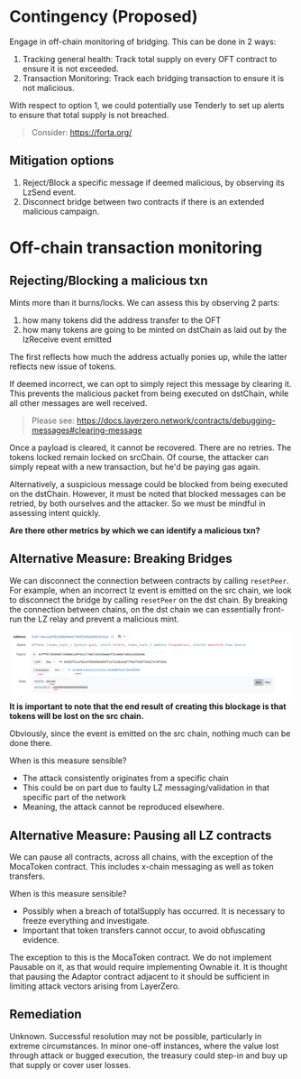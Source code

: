 # Contingency (Proposed)

Engage in off-chain monitoring of bridging. This can be done in 2 ways:

1. Tracking general health: Track total supply on every OFT contract to ensure it is not exceeded.
2. Transaction Monitoring: Track each bridging transaction to ensure it is not malicious.

With respect to option 1, we could potentially use Tenderly to set up alerts to ensure that total supply is not breached.
> Consider: https://forta.org/

## Mitigation options

1. Reject/Block a specific message if deemed malicious, by observing its LzSend event.
2. Disconnect bridge between two contracts if there is an extended malicious campaign.

# Off-chain transaction monitoring

## Rejecting/Blocking a malicious txn

Mints more than it burns/locks. We can assess this by observing 2 parts:

1. how many tokens did the address transfer to the OFT
2. how many tokens are going to be minted on dstChain as laid out by the lzReceive event emitted

The first reflects how much the address actually ponies up, while the latter reflects new issue of tokens.

If deemed incorrect, we can opt to simply reject this message by clearing it. This prevents the malicious packet from being executed on dstChain, while all other messages are well received.

> Please see: https://docs.layerzero.network/contracts/debugging-messages#clearing-message

Once a payload is cleared, it cannot be recovered. There are no retries. The tokens locked remain locked on srcChain.
Of course, the attacker can simply repeat with a new transaction, but he'd be paying gas again.

Alternatively, a suspicious message could be blocked from being executed on the dstChain.
However, it must be noted that blocked messages can be retried, by both ourselves and the attacker.
So we must be mindful in assessing intent quickly.

**Are there other metrics by which we can identify a malicious txn?**

## Alternative Measure: Breaking Bridges

We can disconnect the connection between contracts by calling `resetPeer`.
For example, when an incorrect lz event is emitted on the src chain, we look to disconnect the bridge by calling `resetPeer` on the dst chain. By breaking the connection between chains, on the dst chain we can essentially front-run the LZ relay and prevent a malicious mint.

![alt text](image.png)
**It is important to note that the end result of creating this blockage is that tokens will be lost on the src chain.**

Obviously, since the event is emitted on the src chain, nothing much can be done there.

When is this measure sensible?

- The attack consistently originates from a specific chain
- This could be on part due to faulty LZ messaging/validation in that specific part of the network
- Meaning, the attack cannot be reproduced elsewhere.

## Alternative Measure: Pausing all LZ contracts

We can pause all contracts, across all chains, with the exception of the MocaToken contract.
This includes x-chain messaging as well as token transfers.

When is this measure sensible?

- Possibly when a breach of totalSupply has occurred. It is necessary to freeze everything and investigate.
- Important that token transfers cannot occur, to avoid obfuscating evidence.

The exception to this is the MocaToken contract. We do not implement Pausable on it, as that would require implementing Ownable it.
It is thought that pausing the Adaptor contract adjacent to it should be sufficient in limiting attack vectors arising from LayerZero.

## Remediation

Unknown. Successful resolution may not be possible, particularly in extreme circumstances.
In minor one-off instances, where the value lost through attack or bugged execution, the treasury could step-in and buy up that supply or cover user losses.